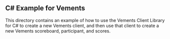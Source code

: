 ## C# Example for Vements

This directory contains an example of how to use the Vements Client Library for C# to create a new Vements client, and then use that client to create a new Vements scoreboard, participant, and scores.

